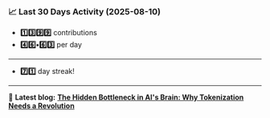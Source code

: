 <!--START_STATS-->
### 📈 Last 30 Days Activity (2025-08-10)  
- **1️⃣3️⃣9️⃣9️⃣** contributions  
- **4️⃣6️⃣•6️⃣3️⃣** per day
---
- **7️⃣1️⃣** day streak!
---
📝 **Latest blog:** [**The Hidden Bottleneck in AI's Brain: Why Tokenization Needs a Revolution**](https://andriak.com/blog/tokenization-revolution)
<!--END_STATS-->
